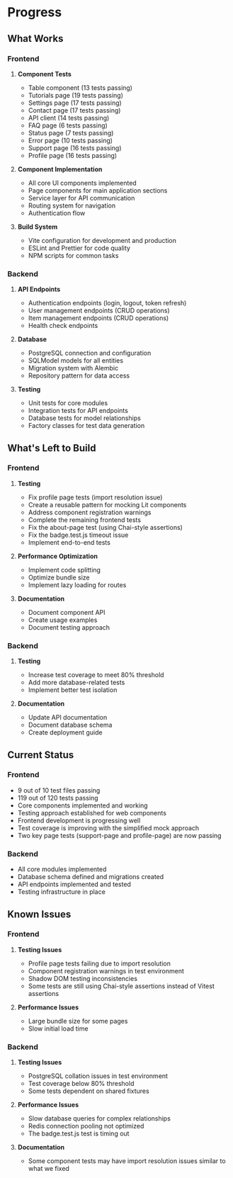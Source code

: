 # Progress

## What Works

### Frontend
1. **Component Tests**
   - Table component (13 tests passing)
   - Tutorials page (19 tests passing)
   - Settings page (17 tests passing)
   - Contact page (17 tests passing)
   - API client (14 tests passing)
   - FAQ page (6 tests passing)
   - Status page (7 tests passing)
   - Error page (10 tests passing)
   - Support page (16 tests passing)
   - Profile page (16 tests passing)

2. **Component Implementation**
   - All core UI components implemented
   - Page components for main application sections
   - Service layer for API communication
   - Routing system for navigation
   - Authentication flow

3. **Build System**
   - Vite configuration for development and production
   - ESLint and Prettier for code quality
   - NPM scripts for common tasks

### Backend
1. **API Endpoints**
   - Authentication endpoints (login, logout, token refresh)
   - User management endpoints (CRUD operations)
   - Item management endpoints (CRUD operations)
   - Health check endpoints

2. **Database**
   - PostgreSQL connection and configuration
   - SQLModel models for all entities
   - Migration system with Alembic
   - Repository pattern for data access

3. **Testing**
   - Unit tests for core modules
   - Integration tests for API endpoints
   - Database tests for model relationships
   - Factory classes for test data generation

## What's Left to Build

### Frontend
1. **Testing**
   - Fix profile page tests (import resolution issue)
   - Create a reusable pattern for mocking Lit components
   - Address component registration warnings
   - Complete the remaining frontend tests
   - Fix the about-page test (using Chai-style assertions)
   - Fix the badge.test.js timeout issue
   - Implement end-to-end tests

2. **Performance Optimization**
   - Implement code splitting
   - Optimize bundle size
   - Implement lazy loading for routes

3. **Documentation**
   - Document component API
   - Create usage examples
   - Document testing approach

### Backend
1. **Testing**
   - Increase test coverage to meet 80% threshold
   - Add more database-related tests
   - Implement better test isolation

2. **Documentation**
   - Update API documentation
   - Document database schema
   - Create deployment guide

## Current Status

### Frontend
- 9 out of 10 test files passing
- 119 out of 120 tests passing
- Core components implemented and working
- Testing approach established for web components
- Frontend development is progressing well
- Test coverage is improving with the simplified mock approach
- Two key page tests (support-page and profile-page) are now passing

### Backend
- All core modules implemented
- Database schema defined and migrations created
- API endpoints implemented and tested
- Testing infrastructure in place

## Known Issues

### Frontend
1. **Testing Issues**
   - Profile page tests failing due to import resolution
   - Component registration warnings in test environment
   - Shadow DOM testing inconsistencies
   - Some tests are still using Chai-style assertions instead of Vitest assertions

2. **Performance Issues**
   - Large bundle size for some pages
   - Slow initial load time

### Backend
1. **Testing Issues**
   - PostgreSQL collation issues in test environment
   - Test coverage below 80% threshold
   - Some tests dependent on shared fixtures

2. **Performance Issues**
   - Slow database queries for complex relationships
   - Redis connection pooling not optimized
   - The badge.test.js test is timing out

3. **Documentation**
   - Some component tests may have import resolution issues similar to what we fixed 